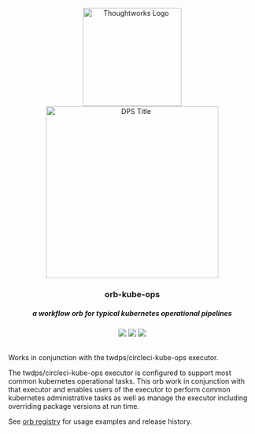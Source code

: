 <div align="center">
	<p>
		<img alt="Thoughtworks Logo" src="https://raw.githubusercontent.com/twplatformlabs/static/master/thoughtworks_flamingo_wave.png?sanitize=true" width=200 />
    <br />
		<img alt="DPS Title" src="https://raw.githubusercontent.com/twplatformlabs/static/master/dps_lab_title.png" width=350/>
	</p>
  <h3>orb-kube-ops</h3>
  <h5>a workflow orb for typical kubernetes operational pipelines</h5>
  <a href="https://app.circleci.com/pipelines/github/twplatformlabs/orb-kube-ops"><img src="https://circleci.com/gh/twplatformlabs/orb-kube-ops.svg?style=shield"></a> <a href="https://badges.circleci.com/orbs/twdps/kube-ops.svg"><img src="https://badges.circleci.com/orbs/twdps/kube-ops.svg"></a> <a href="https://opensource.org/licenses/MIT"><img src="https://img.shields.io/badge/license-MIT-blue.svg"></a>
</div>
<br />

Works in conjunction with the twdps/circleci-kube-ops executor.  

The twdps/circleci-kube-ops executor is configured to support most common kubernetes operational tasks. This orb work in conjunction with that executor and enables users of the executor to perform common kubernetes administrative tasks as well as manage the executor including overriding package versions at run time.  

See [orb registry](https://circleci.com/orbs/registry/orb/twdps/kube-ops) for usage examples and release history.  
